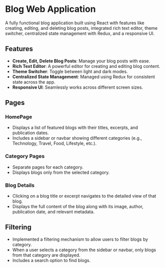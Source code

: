 # Blog Web Application

A fully functional blog application built using React with features like creating, editing, and deleting blog posts, integrated rich text editor, theme switcher, centralized state management with Redux, and a responsive UI.

## Features

- **Create, Edit, Delete Blog Posts**: Manage your blog posts with ease.
- **Rich Text Editor**: A powerful editor for creating and editing blog content.
- **Theme Switcher**: Toggle between light and dark modes.
- **Centralized State Management**: Managed using Redux for consistent state across the app.
- **Responsive UI**: Seamlessly works across different screen sizes.

## Pages

### HomePage
- Displays a list of featured blogs with their titles, excerpts, and publication dates.
- Includes a sidebar or navbar showing different categories (e.g., Technology, Travel, Food, Lifestyle, etc.).

### Category Pages
- Separate pages for each category.
- Displays blogs only from the selected category.

### Blog Details
- Clicking on a blog title or excerpt navigates to the detailed view of that blog.
- Displays the full content of the blog along with its image, author, publication date, and relevant metadata.

## Filtering
- Implemented a filtering mechanism to allow users to filter blogs by category.
- When a user selects a category from the sidebar or navbar, only blogs from that category are displayed.
- Includes a search option to find blogs.
